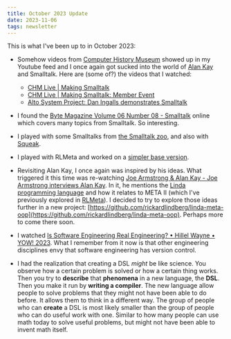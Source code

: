 ```yaml
---
title: October 2023 Update
date: 2023-11-06
tags: newsletter
---
```


This is what I've been up to in October 2023:

* Somehow videos from [Computer History Museum](https://computerhistory.org/)
  showed up in my Youtube feed and I once again got sucked into the world of
  [Alan Kay](/writing/alan-kay-notes/index.html) and Smalltalk. Here are (some
  of?) the videos that I watched:

    * [CHM Live | Making Smalltalk](https://youtu.be/PaOMiNku1_M)
    * [CHM Live | Making Smalltalk: Member Event](https://youtu.be/loEREmEPEOY)
    * [Alto System Project: Dan Ingalls demonstrates Smalltalk](https://youtu.be/uknEhXyZgsg)

* I found the [Byte Magazine Volume 06 Number 08 -
  Smalltalk](https://archive.org/details/byte-magazine-1981-08) online which
  covers many topics from Smalltalk. So interesting.

* I played with some Smalltalks from [the Smalltalk
  zoo](https://smalltalkzoo.thechm.org/), and also
  with [Squeak](https://squeak.org/).

* I played with RLMeta and worked on a [simpler base
  version](https://github.com/rickardlindberg/rlmeta/tree/main/simpler_base).

* Revisiting Alan Kay, I once again was inspired by his ideas. What triggered
  it this time was re-watching [Joe Armstrong & Alan Kay - Joe Armstrong
  interviews Alan Kay](https://www.youtube.com/watch?v=fhOHn9TClXY).  In it, he
  mentions the [Linda programming
  language](https://en.wikipedia.org/wiki/Linda_(coordination_language)) and
  how it relates to META II (which I've previously explored in
  [RLMeta](/projects/rlmeta/index.html)). I decided to try to explore those
  ideas further in a new project:
  [https://github.com/rickardlindberg/linda-meta-oop](https://github.com/rickardlindberg/linda-meta-oop).
  Perhaps more to come there soon.

* I watched [Is Software Engineering Real Engineering? • Hillel Wayne • YOW!
  2023](https://youtu.be/CmIGPGPdxTI). What I remember from it now is that
  other engineering disciplines envy that software engineering has version
  control.

* I had the realization that creating a DSL *might* be like science. You
  observe how a certain problem is solved or how a certain thing works. Then
  you try to **describe** that **phenomena** in a new language, the **DSL**.
  Then you make it run by **writing a compiler**. The new language allow people
  to solve problems that they might not have been able to do before. It allows
  them to think in a different way. The group of people who can **create** a
  DSL is most likely smaller than the group of people who can do useful work
  with one. Similar to how many people can use math today to solve useful
  problems, but might not have been able to invent math itself.
